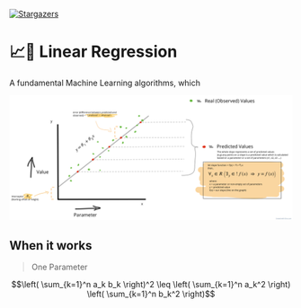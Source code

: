 [![Stargazers][stars-shield]][stars-url]
# 📈🤖 Linear Regression

A fundamental Machine Learning algorithms, which
 
![img](.github/images/linear-regression-pic.png)
## When it works
> One Parameter

$$\left( \sum_{k=1}^n a_k b_k \right)^2 \leq \left( \sum_{k=1}^n a_k^2 \right) \left( \sum_{k=1}^n b_k^2 \right)$$

[stars-shield]: https://img.shields.io/github/stars/antonio-backnotfront/linear-regression?style=for-the-badge
[stars-url]: https://github.com/othneildrew/Best-README-Template/stargazers